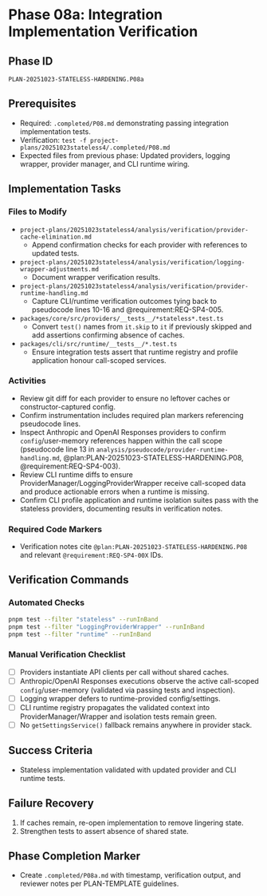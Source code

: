 # Phase 08a: Integration Implementation Verification

## Phase ID
`PLAN-20251023-STATELESS-HARDENING.P08a`

## Prerequisites
- Required: `.completed/P08.md` demonstrating passing integration implementation tests.
- Verification: `test -f project-plans/20251023stateless4/.completed/P08.md`
- Expected files from previous phase: Updated providers, logging wrapper, provider manager, and CLI runtime wiring.

## Implementation Tasks

### Files to Modify
- `project-plans/20251023stateless4/analysis/verification/provider-cache-elimination.md`
  - Append confirmation checks for each provider with references to updated tests.
- `project-plans/20251023stateless4/analysis/verification/logging-wrapper-adjustments.md`
  - Document wrapper verification results.
- `project-plans/20251023stateless4/analysis/verification/provider-runtime-handling.md`
  - Capture CLI/runtime verification outcomes tying back to pseudocode lines 10-16 and @requirement:REQ-SP4-005.
- `packages/core/src/providers/__tests__/*stateless*.test.ts`
  - Convert `test()` names from `it.skip` to `it` if previously skipped and add assertions confirming absence of caches.
- `packages/cli/src/runtime/__tests__/*.test.ts`
  - Ensure integration tests assert that runtime registry and profile application honour call-scoped services.

### Activities
- Review git diff for each provider to ensure no leftover caches or constructor-captured config.
- Confirm instrumentation includes required plan markers referencing pseudocode lines.
- Inspect Anthropic and OpenAI Responses providers to confirm `config`/user-memory references happen within the call scope (pseudocode line 13 in `analysis/pseudocode/provider-runtime-handling.md`, @plan:PLAN-20251023-STATELESS-HARDENING.P08, @requirement:REQ-SP4-003).
- Review CLI runtime diffs to ensure ProviderManager/LoggingProviderWrapper receive call-scoped data and produce actionable errors when a runtime is missing.
- Confirm CLI profile application and runtime isolation suites pass with the stateless providers, documenting results in verification notes.

### Required Code Markers
- Verification notes cite `@plan:PLAN-20251023-STATELESS-HARDENING.P08` and relevant `@requirement:REQ-SP4-00X` IDs.

## Verification Commands

### Automated Checks
```bash
pnpm test --filter "stateless" --runInBand
pnpm test --filter "LoggingProviderWrapper" --runInBand
pnpm test --filter "runtime" --runInBand
```

### Manual Verification Checklist
- [ ] Providers instantiate API clients per call without shared caches.
- [ ] Anthropic/OpenAI Responses executions observe the active call-scoped `config`/user-memory (validated via passing tests and inspection).
- [ ] Logging wrapper defers to runtime-provided config/settings.
- [ ] CLI runtime registry propagates the validated context into ProviderManager/Wrapper and isolation tests remain green.
- [ ] No `getSettingsService()` fallback remains anywhere in provider stack.

## Success Criteria
- Stateless implementation validated with updated provider and CLI runtime tests.

## Failure Recovery
1. If caches remain, re-open implementation to remove lingering state.
2. Strengthen tests to assert absence of shared state.

## Phase Completion Marker
- Create `.completed/P08a.md` with timestamp, verification output, and reviewer notes per PLAN-TEMPLATE guidelines.
